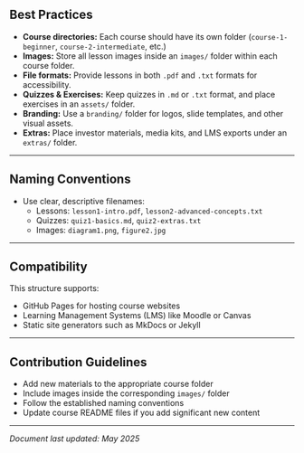 ## Best Practices

- **Course directories:** Each course should have its own folder (`course-1-beginner`, `course-2-intermediate`, etc.)
- **Images:** Store all lesson images inside an `images/` folder within each course folder.
- **File formats:** Provide lessons in both `.pdf` and `.txt` formats for accessibility.
- **Quizzes & Exercises:** Keep quizzes in `.md` or `.txt` format, and place exercises in an `assets/` folder.
- **Branding:** Use a `branding/` folder for logos, slide templates, and other visual assets.
- **Extras:** Place investor materials, media kits, and LMS exports under an `extras/` folder.

---

## Naming Conventions

- Use clear, descriptive filenames:
  - Lessons: `lesson1-intro.pdf`, `lesson2-advanced-concepts.txt`
  - Quizzes: `quiz1-basics.md`, `quiz2-extras.txt`
  - Images: `diagram1.png`, `figure2.jpg`

---

## Compatibility

This structure supports:

- GitHub Pages for hosting course websites
- Learning Management Systems (LMS) like Moodle or Canvas
- Static site generators such as MkDocs or Jekyll

---

## Contribution Guidelines

- Add new materials to the appropriate course folder
- Include images inside the corresponding `images/` folder
- Follow the established naming conventions
- Update course README files if you add significant new content

---

*Document last updated: May 2025*
